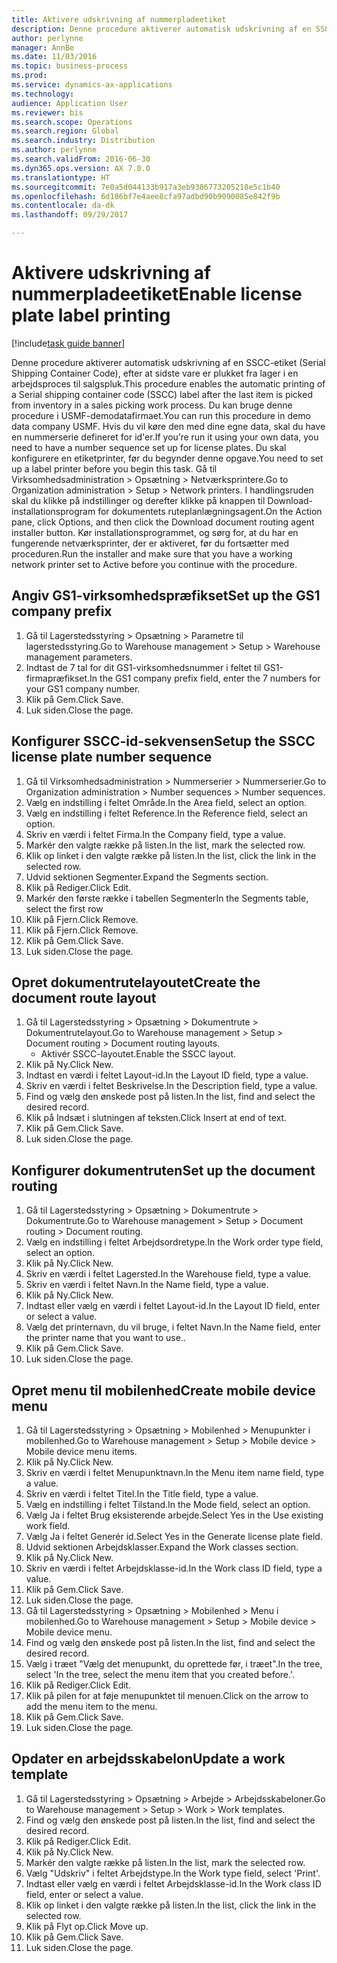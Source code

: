 ```yaml
--- 
title: Aktivere udskrivning af nummerpladeetiket
description: Denne procedure aktiverer automatisk udskrivning af en SSCC-etiket (Serial Shipping Container Code), efter at sidste vare er plukket fra lager i en arbejdsproces til salgspluk.
author: perlynne
manager: AnnBe
ms.date: 11/03/2016
ms.topic: business-process
ms.prod: 
ms.service: dynamics-ax-applications
ms.technology: 
audience: Application User
ms.reviewer: bis
ms.search.scope: Operations
ms.search.region: Global
ms.search.industry: Distribution
ms.author: perlynne
ms.search.validFrom: 2016-06-30
ms.dyn365.ops.version: AX 7.0.0
ms.translationtype: HT
ms.sourcegitcommit: 7e0a5d044133b917a3eb9386773205218e5c1b40
ms.openlocfilehash: 6d186bf7e4aee8cfa97adbd90b9090085e842f9b
ms.contentlocale: da-dk
ms.lasthandoff: 09/29/2017

---
```

# <a name="enable-license-plate-label-printing"></a><span data-ttu-id="12fec-103">Aktivere udskrivning af nummerpladeetiket</span><span class="sxs-lookup"><span data-stu-id="12fec-103">Enable license plate label printing</span></span>

[!include[task guide banner](../../includes/task-guide-banner.md)]

<span data-ttu-id="12fec-104">Denne procedure aktiverer automatisk udskrivning af en SSCC-etiket (Serial Shipping Container Code), efter at sidste vare er plukket fra lager i en arbejdsproces til salgspluk.</span><span class="sxs-lookup"><span data-stu-id="12fec-104">This procedure enables the automatic printing of a Serial shipping container code (SSCC) label after the last item is picked from inventory in a sales picking work process.</span></span> <span data-ttu-id="12fec-105">Du kan bruge denne procedure i USMF-demodatafirmaet.</span><span class="sxs-lookup"><span data-stu-id="12fec-105">You can run this procedure in demo data company USMF.</span></span> <span data-ttu-id="12fec-106">Hvis du vil køre den med dine egne data, skal du have en nummerserie defineret for id'er.</span><span class="sxs-lookup"><span data-stu-id="12fec-106">If you’re run it using your own data, you need to have a number sequence set up for license plates.</span></span> <span data-ttu-id="12fec-107">Du skal konfigurere en etiketprinter, før du begynder denne opgave.</span><span class="sxs-lookup"><span data-stu-id="12fec-107">You need to set up a label printer before you begin this task.</span></span> <span data-ttu-id="12fec-108">Gå til Virksomhedsadministration > Opsætning > Netværksprintere.</span><span class="sxs-lookup"><span data-stu-id="12fec-108">Go to Organization administration > Setup > Network printers.</span></span> <span data-ttu-id="12fec-109">I handlingsruden skal du klikke på indstillinger og derefter klikke på knappen til Download-installationsprogram for dokumentets ruteplanlægningsagent.</span><span class="sxs-lookup"><span data-stu-id="12fec-109">On the Action pane, click Options, and then click the Download document routing agent installer button.</span></span> <span data-ttu-id="12fec-110">Kør installationsprogrammet, og sørg for, at du har en fungerende netværksprinter, der er aktiveret, før du fortsætter med proceduren.</span><span class="sxs-lookup"><span data-stu-id="12fec-110">Run the installer and make sure that you have a working network printer set to Active before you continue with the procedure.</span></span>


## <a name="set-up-the-gs1-company-prefix"></a><span data-ttu-id="12fec-111">Angiv GS1-virksomhedspræfikset</span><span class="sxs-lookup"><span data-stu-id="12fec-111">Set up the GS1 company prefix</span></span>
1. <span data-ttu-id="12fec-112">Gå til Lagerstedsstyring > Opsætning > Parametre til lagerstedsstyring.</span><span class="sxs-lookup"><span data-stu-id="12fec-112">Go to Warehouse management > Setup > Warehouse management parameters.</span></span>
2. <span data-ttu-id="12fec-113">Indtast de 7 tal for dit GS1-virksomhedsnummer i feltet til GS1-firmapræfikset.</span><span class="sxs-lookup"><span data-stu-id="12fec-113">In the GS1 company prefix field, enter the 7 numbers for your GS1 company number.</span></span>
3. <span data-ttu-id="12fec-114">Klik på Gem.</span><span class="sxs-lookup"><span data-stu-id="12fec-114">Click Save.</span></span>
4. <span data-ttu-id="12fec-115">Luk siden.</span><span class="sxs-lookup"><span data-stu-id="12fec-115">Close the page.</span></span>

## <a name="setup-the-sscc-license-plate-number-sequence"></a><span data-ttu-id="12fec-116">Konfigurer SSCC-id-sekvensen</span><span class="sxs-lookup"><span data-stu-id="12fec-116">Setup the SSCC license plate number sequence</span></span>
1. <span data-ttu-id="12fec-117">Gå til Virksomhedsadministration > Nummerserier > Nummerserier.</span><span class="sxs-lookup"><span data-stu-id="12fec-117">Go to Organization administration > Number sequences > Number sequences.</span></span>
2. <span data-ttu-id="12fec-118">Vælg en indstilling i feltet Område.</span><span class="sxs-lookup"><span data-stu-id="12fec-118">In the Area field, select an option.</span></span>
3. <span data-ttu-id="12fec-119">Vælg en indstilling i feltet Reference.</span><span class="sxs-lookup"><span data-stu-id="12fec-119">In the Reference field, select an option.</span></span>
4. <span data-ttu-id="12fec-120">Skriv en værdi i feltet Firma.</span><span class="sxs-lookup"><span data-stu-id="12fec-120">In the Company field, type a value.</span></span>
5. <span data-ttu-id="12fec-121">Markér den valgte række på listen.</span><span class="sxs-lookup"><span data-stu-id="12fec-121">In the list, mark the selected row.</span></span>
6. <span data-ttu-id="12fec-122">Klik op linket i den valgte række på listen.</span><span class="sxs-lookup"><span data-stu-id="12fec-122">In the list, click the link in the selected row.</span></span>
7. <span data-ttu-id="12fec-123">Udvid sektionen Segmenter.</span><span class="sxs-lookup"><span data-stu-id="12fec-123">Expand the Segments section.</span></span>
8. <span data-ttu-id="12fec-124">Klik på Rediger.</span><span class="sxs-lookup"><span data-stu-id="12fec-124">Click Edit.</span></span>
9. <span data-ttu-id="12fec-125">Markér den første række i tabellen Segmenter</span><span class="sxs-lookup"><span data-stu-id="12fec-125">In the Segments table, select the first row</span></span>
10. <span data-ttu-id="12fec-126">Klik på Fjern.</span><span class="sxs-lookup"><span data-stu-id="12fec-126">Click Remove.</span></span>
11. <span data-ttu-id="12fec-127">Klik på Fjern.</span><span class="sxs-lookup"><span data-stu-id="12fec-127">Click Remove.</span></span>
12. <span data-ttu-id="12fec-128">Klik på Gem.</span><span class="sxs-lookup"><span data-stu-id="12fec-128">Click Save.</span></span>
13. <span data-ttu-id="12fec-129">Luk siden.</span><span class="sxs-lookup"><span data-stu-id="12fec-129">Close the page.</span></span>

## <a name="create-the-document-route-layout"></a><span data-ttu-id="12fec-130">Opret dokumentrutelayoutet</span><span class="sxs-lookup"><span data-stu-id="12fec-130">Create the document route layout</span></span>
1. <span data-ttu-id="12fec-131">Gå til Lagerstedsstyring > Opsætning > Dokumentrute > Dokumentrutelayout.</span><span class="sxs-lookup"><span data-stu-id="12fec-131">Go to Warehouse management > Setup > Document routing > Document routing layouts.</span></span>
    * <span data-ttu-id="12fec-132">Aktivér SSCC-layoutet.</span><span class="sxs-lookup"><span data-stu-id="12fec-132">Enable the SSCC layout.</span></span>  
2. <span data-ttu-id="12fec-133">Klik på Ny.</span><span class="sxs-lookup"><span data-stu-id="12fec-133">Click New.</span></span>
3. <span data-ttu-id="12fec-134">Indtast en værdi i feltet Layout-id.</span><span class="sxs-lookup"><span data-stu-id="12fec-134">In the Layout ID field, type a value.</span></span>
4. <span data-ttu-id="12fec-135">Skriv en værdi i feltet Beskrivelse.</span><span class="sxs-lookup"><span data-stu-id="12fec-135">In the Description field, type a value.</span></span>
5. <span data-ttu-id="12fec-136">Find og vælg den ønskede post på listen.</span><span class="sxs-lookup"><span data-stu-id="12fec-136">In the list, find and select the desired record.</span></span>
6. <span data-ttu-id="12fec-137">Klik på Indsæt i slutningen af teksten.</span><span class="sxs-lookup"><span data-stu-id="12fec-137">Click Insert at end of text.</span></span>
7. <span data-ttu-id="12fec-138">Klik på Gem.</span><span class="sxs-lookup"><span data-stu-id="12fec-138">Click Save.</span></span>
8. <span data-ttu-id="12fec-139">Luk siden.</span><span class="sxs-lookup"><span data-stu-id="12fec-139">Close the page.</span></span>

## <a name="set-up-the-document-routing"></a><span data-ttu-id="12fec-140">Konfigurer dokumentruten</span><span class="sxs-lookup"><span data-stu-id="12fec-140">Set up the document routing</span></span>
1. <span data-ttu-id="12fec-141">Gå til Lagerstedsstyring > Opsætning > Dokumentrute > Dokumentrute.</span><span class="sxs-lookup"><span data-stu-id="12fec-141">Go to Warehouse management > Setup > Document routing > Document routing.</span></span>
2. <span data-ttu-id="12fec-142">Vælg en indstilling i feltet Arbejdsordretype.</span><span class="sxs-lookup"><span data-stu-id="12fec-142">In the Work order type field, select an option.</span></span>
3. <span data-ttu-id="12fec-143">Klik på Ny.</span><span class="sxs-lookup"><span data-stu-id="12fec-143">Click New.</span></span>
4. <span data-ttu-id="12fec-144">Skriv en værdi i feltet Lagersted.</span><span class="sxs-lookup"><span data-stu-id="12fec-144">In the Warehouse field, type a value.</span></span>
5. <span data-ttu-id="12fec-145">Skriv en værdi i feltet Navn.</span><span class="sxs-lookup"><span data-stu-id="12fec-145">In the Name field, type a value.</span></span>
6. <span data-ttu-id="12fec-146">Klik på Ny.</span><span class="sxs-lookup"><span data-stu-id="12fec-146">Click New.</span></span>
7. <span data-ttu-id="12fec-147">Indtast eller vælg en værdi i feltet Layout-id.</span><span class="sxs-lookup"><span data-stu-id="12fec-147">In the Layout ID field, enter or select a value.</span></span>
8. <span data-ttu-id="12fec-148">Vælg det printernavn, du vil bruge, i feltet Navn.</span><span class="sxs-lookup"><span data-stu-id="12fec-148">In the Name field, enter the printer name that you want to use..</span></span>
9. <span data-ttu-id="12fec-149">Klik på Gem.</span><span class="sxs-lookup"><span data-stu-id="12fec-149">Click Save.</span></span>
10. <span data-ttu-id="12fec-150">Luk siden.</span><span class="sxs-lookup"><span data-stu-id="12fec-150">Close the page.</span></span>

## <a name="create-mobile-device-menu"></a><span data-ttu-id="12fec-151">Opret menu til mobilenhed</span><span class="sxs-lookup"><span data-stu-id="12fec-151">Create mobile device menu</span></span>
1. <span data-ttu-id="12fec-152">Gå til Lagerstedsstyring > Opsætning > Mobilenhed > Menupunkter i mobilenhed.</span><span class="sxs-lookup"><span data-stu-id="12fec-152">Go to Warehouse management > Setup > Mobile device > Mobile device menu items.</span></span>
2. <span data-ttu-id="12fec-153">Klik på Ny.</span><span class="sxs-lookup"><span data-stu-id="12fec-153">Click New.</span></span>
3. <span data-ttu-id="12fec-154">Skriv en værdi i feltet Menupunktnavn.</span><span class="sxs-lookup"><span data-stu-id="12fec-154">In the Menu item name field, type a value.</span></span>
4. <span data-ttu-id="12fec-155">Skriv en værdi i feltet Titel.</span><span class="sxs-lookup"><span data-stu-id="12fec-155">In the Title field, type a value.</span></span>
5. <span data-ttu-id="12fec-156">Vælg en indstilling i feltet Tilstand.</span><span class="sxs-lookup"><span data-stu-id="12fec-156">In the Mode field, select an option.</span></span>
6. <span data-ttu-id="12fec-157">Vælg Ja i feltet Brug eksisterende arbejde.</span><span class="sxs-lookup"><span data-stu-id="12fec-157">Select Yes in the Use existing work field.</span></span>
7. <span data-ttu-id="12fec-158">Vælg Ja i feltet Generér id.</span><span class="sxs-lookup"><span data-stu-id="12fec-158">Select Yes in the Generate license plate field.</span></span>
8. <span data-ttu-id="12fec-159">Udvid sektionen Arbejdsklasser.</span><span class="sxs-lookup"><span data-stu-id="12fec-159">Expand the Work classes section.</span></span>
9. <span data-ttu-id="12fec-160">Klik på Ny.</span><span class="sxs-lookup"><span data-stu-id="12fec-160">Click New.</span></span>
10. <span data-ttu-id="12fec-161">Skriv en værdi i feltet Arbejdsklasse-id.</span><span class="sxs-lookup"><span data-stu-id="12fec-161">In the Work class ID field, type a value.</span></span>
11. <span data-ttu-id="12fec-162">Klik på Gem.</span><span class="sxs-lookup"><span data-stu-id="12fec-162">Click Save.</span></span>
12. <span data-ttu-id="12fec-163">Luk siden.</span><span class="sxs-lookup"><span data-stu-id="12fec-163">Close the page.</span></span>
13. <span data-ttu-id="12fec-164">Gå til Lagerstedsstyring > Opsætning > Mobilenhed > Menu i mobilenhed.</span><span class="sxs-lookup"><span data-stu-id="12fec-164">Go to Warehouse management > Setup > Mobile device > Mobile device menu.</span></span>
14. <span data-ttu-id="12fec-165">Find og vælg den ønskede post på listen.</span><span class="sxs-lookup"><span data-stu-id="12fec-165">In the list, find and select the desired record.</span></span>
15. <span data-ttu-id="12fec-166">Vælg i træet "Vælg det menupunkt, du oprettede før, i træet".</span><span class="sxs-lookup"><span data-stu-id="12fec-166">In the tree, select 'In the tree, select the menu item that you created before.'.</span></span>
16. <span data-ttu-id="12fec-167">Klik på Rediger.</span><span class="sxs-lookup"><span data-stu-id="12fec-167">Click Edit.</span></span>
17. <span data-ttu-id="12fec-168">Klik på pilen for at føje menupunktet til menuen.</span><span class="sxs-lookup"><span data-stu-id="12fec-168">Click on the arrow to add the menu item to the menu.</span></span>
18. <span data-ttu-id="12fec-169">Klik på Gem.</span><span class="sxs-lookup"><span data-stu-id="12fec-169">Click Save.</span></span>
19. <span data-ttu-id="12fec-170">Luk siden.</span><span class="sxs-lookup"><span data-stu-id="12fec-170">Close the page.</span></span>

## <a name="update-a-work-template"></a><span data-ttu-id="12fec-171">Opdater en arbejdsskabelon</span><span class="sxs-lookup"><span data-stu-id="12fec-171">Update a work template</span></span>
1. <span data-ttu-id="12fec-172">Gå til Lagerstedsstyring > Opsætning > Arbejde > Arbejdsskabeloner.</span><span class="sxs-lookup"><span data-stu-id="12fec-172">Go to Warehouse management > Setup > Work > Work templates.</span></span>
2. <span data-ttu-id="12fec-173">Find og vælg den ønskede post på listen.</span><span class="sxs-lookup"><span data-stu-id="12fec-173">In the list, find and select the desired record.</span></span>
3. <span data-ttu-id="12fec-174">Klik på Rediger.</span><span class="sxs-lookup"><span data-stu-id="12fec-174">Click Edit.</span></span>
4. <span data-ttu-id="12fec-175">Klik på Ny.</span><span class="sxs-lookup"><span data-stu-id="12fec-175">Click New.</span></span>
5. <span data-ttu-id="12fec-176">Markér den valgte række på listen.</span><span class="sxs-lookup"><span data-stu-id="12fec-176">In the list, mark the selected row.</span></span>
6. <span data-ttu-id="12fec-177">Vælg "Udskriv" i feltet Arbejdstype.</span><span class="sxs-lookup"><span data-stu-id="12fec-177">In the Work type field, select 'Print'.</span></span>
7. <span data-ttu-id="12fec-178">Indtast eller vælg en værdi i feltet Arbejdsklasse-id.</span><span class="sxs-lookup"><span data-stu-id="12fec-178">In the Work class ID field, enter or select a value.</span></span>
8. <span data-ttu-id="12fec-179">Klik op linket i den valgte række på listen.</span><span class="sxs-lookup"><span data-stu-id="12fec-179">In the list, click the link in the selected row.</span></span>
9. <span data-ttu-id="12fec-180">Klik på Flyt op.</span><span class="sxs-lookup"><span data-stu-id="12fec-180">Click Move up.</span></span>
10. <span data-ttu-id="12fec-181">Klik på Gem.</span><span class="sxs-lookup"><span data-stu-id="12fec-181">Click Save.</span></span>
11. <span data-ttu-id="12fec-182">Luk siden.</span><span class="sxs-lookup"><span data-stu-id="12fec-182">Close the page.</span></span>


